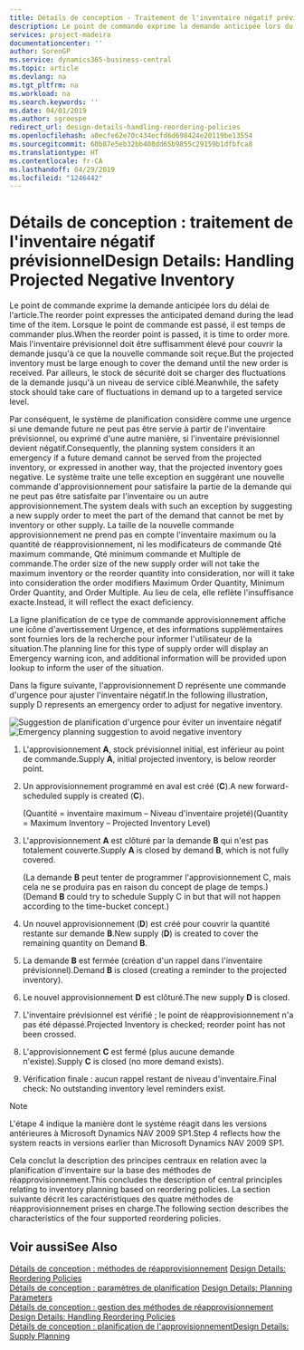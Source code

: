 ```yaml
---
title: Détails de conception - Traitement de l'inventaire négatif prévisionnel | Microsoft Docs
description: Le point de commande exprime la demande anticipée lors du délai de l'article. Lorsque le point de commande est passé, il est temps de commander plus. Mais l'inventaire prévisionnel doit être suffisamment élevé pour couvrir la demande jusqu'à ce que la nouvelle commande soit reçue. Par ailleurs, le stock de sécurité doit se charger des fluctuations de la demande jusqu'à un niveau de service ciblé.
services: project-madeira
documentationcenter: ''
author: SorenGP
ms.service: dynamics365-business-central
ms.topic: article
ms.devlang: na
ms.tgt_pltfrm: na
ms.workload: na
ms.search.keywords: ''
ms.date: 04/01/2019
ms.author: sgroespe
redirect_url: design-details-handling-reordering-policies
ms.openlocfilehash: a0ecfe62e70c434ecfd6d698424e20119be13554
ms.sourcegitcommit: 60b87e5eb32bb408dd65b9855c29159b1dfbfca8
ms.translationtype: HT
ms.contentlocale: fr-CA
ms.lasthandoff: 04/29/2019
ms.locfileid: "1246442"
---
```

# <a name="design-details-handling-projected-negative-inventory"></a><span data-ttu-id="d3b41-106">Détails de conception : traitement de l'inventaire négatif prévisionnel</span><span class="sxs-lookup"><span data-stu-id="d3b41-106">Design Details: Handling Projected Negative Inventory</span></span>
<span data-ttu-id="d3b41-107">Le point de commande exprime la demande anticipée lors du délai de l'article.</span><span class="sxs-lookup"><span data-stu-id="d3b41-107">The reorder point expresses the anticipated demand during the lead time of the item.</span></span> <span data-ttu-id="d3b41-108">Lorsque le point de commande est passé, il est temps de commander plus.</span><span class="sxs-lookup"><span data-stu-id="d3b41-108">When the reorder point is passed, it is time to order more.</span></span> <span data-ttu-id="d3b41-109">Mais l'inventaire prévisionnel doit être suffisamment élevé pour couvrir la demande jusqu'à ce que la nouvelle commande soit reçue.</span><span class="sxs-lookup"><span data-stu-id="d3b41-109">But the projected inventory must be large enough to cover the demand until the new order is received.</span></span> <span data-ttu-id="d3b41-110">Par ailleurs, le stock de sécurité doit se charger des fluctuations de la demande jusqu'à un niveau de service ciblé.</span><span class="sxs-lookup"><span data-stu-id="d3b41-110">Meanwhile, the safety stock should take care of fluctuations in demand up to a targeted service level.</span></span>  

 <span data-ttu-id="d3b41-111">Par conséquent, le système de planification considère comme une urgence si une demande future ne peut pas être servie à partir de l'inventaire prévisionnel, ou exprimé d'une autre manière, si l'inventaire prévisionnel devient négatif.</span><span class="sxs-lookup"><span data-stu-id="d3b41-111">Consequently, the planning system considers it an emergency if a future demand cannot be served from the projected inventory, or expressed in another way, that the projected inventory goes negative.</span></span> <span data-ttu-id="d3b41-112">Le système traite une telle exception en suggérant une nouvelle commande d'approvisionnement pour satisfaire la partie de la demande qui ne peut pas être satisfaite par l'inventaire ou un autre approvisionnement.</span><span class="sxs-lookup"><span data-stu-id="d3b41-112">The system deals with such an exception by suggesting a new supply order to meet the part of the demand that cannot be met by inventory or other supply.</span></span> <span data-ttu-id="d3b41-113">La taille de la nouvelle commande approvisionnement ne prend pas en compte l'inventaire maximum ou la quantité de réapprovisionnement, ni les modificateurs de commande Qté maximum commande, Qté minimum commande et Multiple de commande.</span><span class="sxs-lookup"><span data-stu-id="d3b41-113">The order size of the new supply order will not take the maximum inventory or the reorder quantity into consideration, nor will it take into consideration the order modifiers Maximum Order Quantity, Minimum Order Quantity, and Order Multiple.</span></span> <span data-ttu-id="d3b41-114">Au lieu de cela, elle reflète l'insuffisance exacte.</span><span class="sxs-lookup"><span data-stu-id="d3b41-114">Instead, it will reflect the exact deficiency.</span></span>  

 <span data-ttu-id="d3b41-115">La ligne planification de ce type de commande approvisionnement affiche une icône d'avertissement Urgence, et des informations supplémentaires sont fournies lors de la recherche pour informer l'utilisateur de la situation.</span><span class="sxs-lookup"><span data-stu-id="d3b41-115">The planning line for this type of supply order will display an Emergency warning icon, and additional information will be provided upon lookup to inform the user of the situation.</span></span>  

 <span data-ttu-id="d3b41-116">Dans la figure suivante, l'approvisionnement D représente une commande d'urgence pour ajuster l'inventaire négatif.</span><span class="sxs-lookup"><span data-stu-id="d3b41-116">In the following illustration, supply D represents an emergency order to adjust for negative inventory.</span></span>  

 <span data-ttu-id="d3b41-117">![Suggestion de planification d'urgence pour éviter un inventaire négatif](media/nav_app_supply_planning_2_negative_inventory.png "Suggestion de planification d'urgence pour éviter un inventaire négatif")</span><span class="sxs-lookup"><span data-stu-id="d3b41-117">![Emergency planning suggestion to avoid negative inventory](media/nav_app_supply_planning_2_negative_inventory.png "Emergency planning suggestion to avoid negative inventory")</span></span>  

1.  <span data-ttu-id="d3b41-118">L'approvisionnement **A**, stock prévisionnel initial, est inférieur au point de commande.</span><span class="sxs-lookup"><span data-stu-id="d3b41-118">Supply **A**, initial projected inventory, is below reorder point.</span></span>  
2.  <span data-ttu-id="d3b41-119">Un approvisionnement programmé en aval est créé (**C**).</span><span class="sxs-lookup"><span data-stu-id="d3b41-119">A new forward-scheduled supply is created (**C**).</span></span>  

     <span data-ttu-id="d3b41-120">(Quantité = inventaire maximum – Niveau d'inventaire projeté)</span><span class="sxs-lookup"><span data-stu-id="d3b41-120">(Quantity = Maximum Inventory – Projected Inventory Level)</span></span>  
3.  <span data-ttu-id="d3b41-121">L'approvisionnement **A** est clôturé par la demande **B** qui n'est pas totalement couverte.</span><span class="sxs-lookup"><span data-stu-id="d3b41-121">Supply **A** is closed by demand **B**, which is not fully covered.</span></span>  

     <span data-ttu-id="d3b41-122">(La demande **B** peut tenter de programmer l'approvisionnement C, mais cela ne se produira pas en raison du concept de plage de temps.)</span><span class="sxs-lookup"><span data-stu-id="d3b41-122">(Demand **B** could try to schedule Supply C in but that will not happen according to the time-bucket concept.)</span></span>  
4.  <span data-ttu-id="d3b41-123">Un nouvel approvisionnement (**D**) est créé pour couvrir la quantité restante sur demande **B**.</span><span class="sxs-lookup"><span data-stu-id="d3b41-123">New supply (**D**) is created to cover the remaining quantity on Demand **B**.</span></span>  
5.  <span data-ttu-id="d3b41-124">La demande **B** est fermée (création d'un rappel dans l'inventaire prévisionnel).</span><span class="sxs-lookup"><span data-stu-id="d3b41-124">Demand **B** is closed (creating a reminder to the projected inventory).</span></span>  
6.  <span data-ttu-id="d3b41-125">Le nouvel approvisionnement **D** est clôturé.</span><span class="sxs-lookup"><span data-stu-id="d3b41-125">The new supply **D** is closed.</span></span>  
7.  <span data-ttu-id="d3b41-126">L'inventaire prévisionnel est vérifié ; le point de réapprovisionnement n'a pas été dépassé.</span><span class="sxs-lookup"><span data-stu-id="d3b41-126">Projected Inventory is checked; reorder point has not been crossed.</span></span>  
8.  <span data-ttu-id="d3b41-127">L'approvisionnement **C** est fermé (plus aucune demande n'existe).</span><span class="sxs-lookup"><span data-stu-id="d3b41-127">Supply **C** is closed (no more demand exists).</span></span>  
9. <span data-ttu-id="d3b41-128">Vérification finale : aucun rappel restant de niveau d'inventaire.</span><span class="sxs-lookup"><span data-stu-id="d3b41-128">Final check: No outstanding inventory level reminders exist.</span></span>  

> [!NOTE]  
>  <span data-ttu-id="d3b41-129">L'étape 4 indique la manière dont le système réagit dans les versions antérieures à Microsoft Dynamics NAV 2009 SP1.</span><span class="sxs-lookup"><span data-stu-id="d3b41-129">Step 4 reflects how the system reacts in versions earlier than Microsoft Dynamics NAV 2009 SP1.</span></span>  

 <span data-ttu-id="d3b41-130">Cela conclut la description des principes centraux en relation avec la planification d'inventaire sur la base des méthodes de réapprovisionnement.</span><span class="sxs-lookup"><span data-stu-id="d3b41-130">This concludes the description of central principles relating to inventory planning based on reordering policies.</span></span> <span data-ttu-id="d3b41-131">La section suivante décrit les caractéristiques des quatre méthodes de réapprovisionnement prises en charge.</span><span class="sxs-lookup"><span data-stu-id="d3b41-131">The following section describes the characteristics of the four supported reordering policies.</span></span>  

## <a name="see-also"></a><span data-ttu-id="d3b41-132">Voir aussi</span><span class="sxs-lookup"><span data-stu-id="d3b41-132">See Also</span></span>  
 <span data-ttu-id="d3b41-133">[Détails de conception : méthodes de réapprovisionnement](design-details-reordering-policies.md) </span><span class="sxs-lookup"><span data-stu-id="d3b41-133">[Design Details: Reordering Policies](design-details-reordering-policies.md) </span></span>  
 <span data-ttu-id="d3b41-134">[Détails de conception : paramètres de planification](design-details-planning-parameters.md) </span><span class="sxs-lookup"><span data-stu-id="d3b41-134">[Design Details: Planning Parameters](design-details-planning-parameters.md) </span></span>  
 <span data-ttu-id="d3b41-135">[Détails de conception : gestion des méthodes de réapprovisionnement](design-details-handling-reordering-policies.md) </span><span class="sxs-lookup"><span data-stu-id="d3b41-135">[Design Details: Handling Reordering Policies](design-details-handling-reordering-policies.md) </span></span>  
 [<span data-ttu-id="d3b41-136">Détails de conception : planification de l'approvisionnement</span><span class="sxs-lookup"><span data-stu-id="d3b41-136">Design Details: Supply Planning</span></span>](design-details-supply-planning.md)
